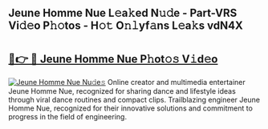 ## Jeune Homme Nue L𝚎a𝚔ed N𝚞𝚍e - Part-VRS Vi𝚍𝚎o P𝚑𝚘tos - H𝚘𝚝 O𝚗𝚕yf𝚊ns L𝚎a𝚔s vdN4X

# <h2><a href="http://kf0tpgr.oniu.top/?m=Jeune+Homme+Nue">🔗👉 🔴 Jeune Homme Nue P𝚑ot𝚘𝚜 V𝚒d𝚎o</a></h2>

[![Jeune Homme Nue Nu𝚍e𝚜](https://i.imgur.com/0qMVB7G.gif)](http://kf0tpgr.oniu.top/?m=Jeune+Homme+Nue)
Online creator and multimedia entertainer Jeune Homme Nue, recognized for sharing dance and lifestyle ideas through viral dance routines and compact clips. Trailblazing engineer Jeune Homme Nue, recognized for their innovative solutions and commitment to progress in the field of engineering.  

